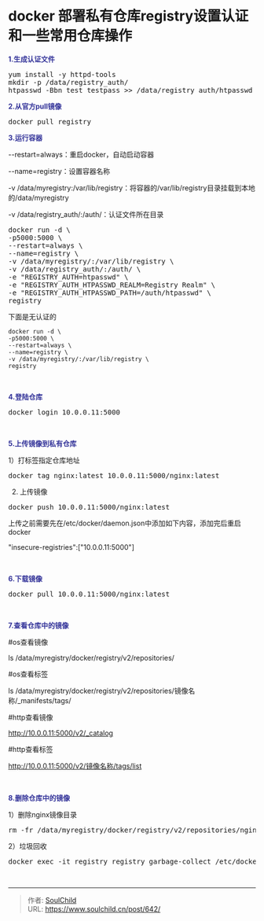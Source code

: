 # docker 部署私有仓库registry设置认证和一些常用仓库操作

<!--more-->
<span style="color: #333399;"><strong>1.生成认证文件</strong></span>
<pre>yum install -y httpd-tools
mkdir -p /data/registry_auth/
htpasswd -Bbn test testpass &gt;&gt; /data/registry_auth/htpasswd</pre>
<strong><span style="color: #333399;">2.从官方pull镜像</span></strong>
<pre>docker pull registry</pre>
<strong><span style="color: #333399;">3.运行容器</span></strong>

--restart=always：重启docker，自动启动容器

--name=registry：设置容器名称

-v /data/myregistry:/var/lib/registry：将容器的/var/lib/registry目录挂载到本地的/data/myregistry

-v /data/registry_auth/:/auth/：认证文件所在目录
<pre>docker run -d \
-p5000:5000 \
--restart=always \
--name=registry \
-v /data/myregistry/:/var/lib/registry \
-v /data/registry_auth/:/auth/ \
-e "REGISTRY_AUTH=htpasswd" \
-e "REGISTRY_AUTH_HTPASSWD_REALM=Registry Realm" \
-e "REGISTRY_AUTH_HTPASSWD_PATH=/auth/htpasswd" \
registry</pre>
下面是无认证的
<pre class="line-numbers" data-start="1"><code class="language-bash">docker run -d \
-p5000:5000 \
--restart=always \
--name=registry \
-v /data/myregistry/:/var/lib/registry \
registry</code></pre>
&nbsp;

<span style="color: #333399;"><strong>4.登陆仓库</strong></span>
<pre>docker login 10.0.0.11:5000</pre>
&nbsp;

<span style="color: #333399;"><strong>5.上传镜像到私有仓库</strong></span>

1）打标签指定仓库地址
<pre>docker tag nginx:latest 10.0.0.11:5000/nginx:latest</pre>
2) 上传镜像
<pre>docker push 10.0.0.11:5000/nginx:latest</pre>
上传之前需要先在/etc/docker/daemon.json中添加如下内容，添加完后重启docker

"insecure-registries":["10.0.0.11:5000"]

&nbsp;

<span style="color: #333399;"><strong>6.下载镜像</strong></span>
<pre>docker pull 10.0.0.11:5000/nginx:latest</pre>
&nbsp;

<span style="color: #333399;"><strong>7.查看仓库中的镜像</strong></span>

#os查看镜像

ls /data/myregistry/docker/registry/v2/repositories/

#os查看标签

ls /data/myregistry/docker/registry/v2/repositories/镜像名称/_manifests/tags/

#http查看镜像

http://10.0.0.11:5000/v2/_catalog

#http查看标签

http://10.0.0.11:5000/v2/镜像名称/tags/list

&nbsp;

<strong><span style="color: #333399;">8.删除仓库中的镜像</span></strong>

1）删除nginx镜像目录
<pre>rm -fr /data/myregistry/docker/registry/v2/repositories/nginx/</pre>
2）垃圾回收
<pre>docker exec -it registry registry garbage-collect /etc/docker/registry/config.yml</pre>
&nbsp;


---

> 作者: [SoulChild](https://www.soulchild.cn)  
> URL: https://www.soulchild.cn/post/642/  

